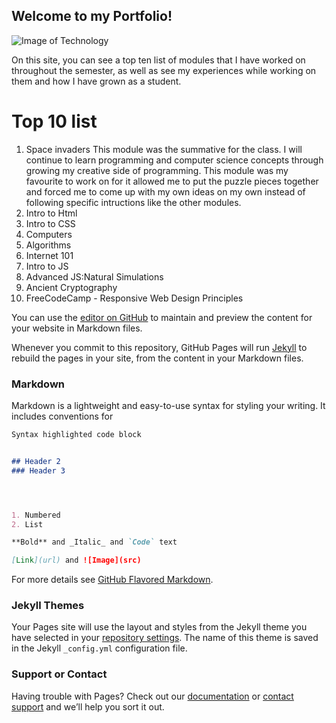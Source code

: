 ## Welcome to my Portfolio!
![Image of Technology](https://www.cpacanada.ca/-/media/site/operational/ec-education-certification/images/g10269-ec.jpg)

On this site, you can see a top ten list of modules that I have worked on throughout the semester, as well as see my experiences while working on them and how I have grown as a student.

# Top 10 list
1. Space invaders  This module was the summative for the class. I will continue to learn programming and computer science concepts through growing my creative side of programming. This module was my favourite to work on for it allowed me to put the puzzle pieces together and forced me to come up with my own ideas on my own instead of following specific intructions like the other modules.
2. Intro to Html 
3. Intro to CSS
4. Computers
5. Algorithms
6. Internet 101
7. Intro to JS
8. Advanced JS:Natural Simulations
9. Ancient Cryptography
10. FreeCodeCamp - Responsive Web Design Principles






You can use the [editor on GitHub](https://github.com/ChrisVodden/Portfolio/edit/master/index.md) to maintain and preview the content for your website in Markdown files.

Whenever you commit to this repository, GitHub Pages will run [Jekyll](https://jekyllrb.com/) to rebuild the pages in your site, from the content in your Markdown files.

### Markdown

Markdown is a lightweight and easy-to-use syntax for styling your writing. It includes conventions for

```markdown
Syntax highlighted code block


## Header 2
### Header 3




1. Numbered
2. List

**Bold** and _Italic_ and `Code` text

[Link](url) and ![Image](src)
```

For more details see [GitHub Flavored Markdown](https://guides.github.com/features/mastering-markdown/).

### Jekyll Themes

Your Pages site will use the layout and styles from the Jekyll theme you have selected in your [repository settings](https://github.com/ChrisVodden/Portfolio/settings). The name of this theme is saved in the Jekyll `_config.yml` configuration file.

### Support or Contact

Having trouble with Pages? Check out our [documentation](https://help.github.com/categories/github-pages-basics/) or [contact support](https://github.com/contact) and we’ll help you sort it out.
